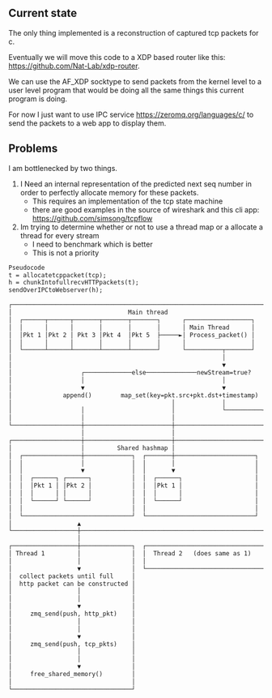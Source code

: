## Current state

The only thing implemented is a reconstruction of captured tcp packets for c.

Eventually we will move this code to a XDP based router like this: https://github.com/Nat-Lab/xdp-router. 

We can use the AF_XDP socktype to send packets from the kernel level to a user level program that would be doing all the same things this current program is doing.

For now I just want to use IPC service https://zeromq.org/languages/c/ to send the packets to a web app to display them.

## Problems

I am bottlenecked by two things.
1. I Need an internal representation of the predicted next seq number in order to perfectly allocate memory for these packets.
   * This requires an implementation of the tcp state machine
   * there are good examples in the source of wireshark and this cli app: https://github.com/simsong/tcpflow
3. Im trying to determine whether or not to use a thread map or a allocate a thread for every stream
   * I need to benchmark which is better
   * This is not a priority
```txt
Pseudocode 
t = allocatetcppacket(tcp);
h = chunkIntofullrecvHTTPpackets(t);
sendOverIPCtoWebserver(h);

┌─────────────────────────────────────────────────────────────────────┐
│                                Main thread                          │
│  ┌──────┬──────┬───────┬───────┬───────┐      ┌──────────────────┐  │
│  │      │      │       │       │       │      │ Main Thread      │  │
│  │Pkt 1 │Pkt 2 │ Pkt 3 │Pkt 4  │Pkt 5  ├─────►│ Process_packet() │  │
│  │      │      │       │       │       │      │                  │  │
│  └──────┴──────┴───────┴───────┴───────┘      └──────────┬───────┘  │
│                                                          │          │
│                                                          ▼          │
│                   ┌─────────────else──────────────newStream=true?   │
│                   │                                      │          │
│                   ▼                                      ▼          │
│              append()        map_set(key=pkt.src+pkt.dst+timestamp) │
│                                            │             │          │
│                   │                        │             └──────────┼─────────┐
│                   │                        │                        │         │
└───────────────────┼────────────────────────┼────────────────────────┘         │
                    │                        │                                  │
┌───────────────────┼────────────────────────┼─────────────────────────┐        │
│                   │         Shared hashmap │                         │        │
│  ┌────────────────┼─────────────┐  ┌───────┼──────────────────────┐  │        │
│  │                │             │  │       │                      │  │        │
│  │                ▼             │  │       ▼                      │  │        │
│  │  ┌──────┐ ┌──────┐           │  │  ┌──────┐                    │  │        │
│  │  │Pkt 1 │ │Pkt 2 │           │  │  │Pkt 1 │                    │  │        │
│  │  │      │ │      │           │  │  │      │                    │  │   pthread_create()
│  │  └──────┘ └──────┘           │  │  └──────┘                    │  │        │
│  │                              │  │                              │  │        │
│  └──────────────────────────────┘  └──────────────────────────────┘  │        │
│                  ▲                                                   │        │
└──────────────────┼───────────────────────────────────────────────────┘        │
                   │                                                            │
┌──────────────────┼──────────────┐  ┌──────────────────────────────────┐       │
│ Thread 1         │              │  │  Thread 2   (does same as 1)     │       │
│                  │              │  │                                  │◄──────┘
│                  ▼              │  └──────────────────────────────────┘
│  collect packets until full     │
│  http packet can be constructed │
│                  │              │
│                  │              │
│                  ▼              │
│     zmq_send(push, http_pkt)    │
│                  │              │
│                  │              │
│                  ▼              │
│     zmq_send(push, tcp_pkts)    │
│                  │              │
│                  │              │
│                  ▼              │
│     free_shared_memory()        │
│                                 │
└─────────────────────────────────┘

```
